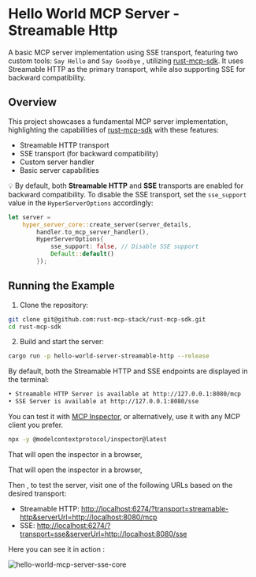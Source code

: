 # Hello World MCP Server - Streamable Http

A basic MCP server implementation using SSE transport, featuring two custom tools: `Say Hello` and `Say Goodbye` , utilizing [rust-mcp-sdk](https://github.com/rust-mcp-stack/rust-mcp-sdk). It uses Streamable HTTP as the primary transport, while also supporting SSE for backward compatibility.

## Overview

This project showcases a fundamental MCP server implementation, highlighting the capabilities of [rust-mcp-sdk](https://github.com/rust-mcp-stack/rust-mcp-sdk) with these features:

- Streamable HTTP transport
- SSE transport (for backward compatibility)
- Custom server handler
- Basic server capabilities

💡 By default, both **Streamable HTTP** and **SSE** transports are enabled for backward compatibility.
To disable the SSE transport, set the `sse_support` value in the `HyperServerOptions` accordingly:

```rs
let server =
    hyper_server_core::create_server(server_details,
        handler.to_mcp_server_handler(),
        HyperServerOptions{
            sse_support: false, // Disable SSE support
            Default::default()
        });
```


## Running the Example

1. Clone the repository:

```bash
git clone git@github.com:rust-mcp-stack/rust-mcp-sdk.git
cd rust-mcp-sdk
```

2. Build and start the server:

```bash
cargo run -p hello-world-server-streamable-http --release
```

By default, both the Streamable HTTP and SSE endpoints are displayed in the terminal:

```sh
• Streamable HTTP Server is available at http://127.0.0.1:8080/mcp
• SSE Server is available at http://127.0.0.1:8080/sse
```

You can test it with [MCP Inspector](https://modelcontextprotocol.io/docs/tools/inspector), or alternatively, use it with any MCP client you prefer.

```bash
npx -y @modelcontextprotocol/inspector@latest
```


That will open the inspector in a browser,

That will open the inspector in a browser,

Then , to test the server, visit one of the following URLs based on the desired transport:

* Streamable HTTP:
  [http://localhost:6274/?transport=streamable-http\&serverUrl=http://localhost:8080/mcp](http://localhost:6274/?transport=streamable-http&serverUrl=http://localhost:8080/mcp)
* SSE:
  [http://localhost:6274/?transport=sse\&serverUrl=http://localhost:8080/sse](http://localhost:6274/?transport=sse&serverUrl=http://localhost:8080/sse)

Here you can see it in action :

![hello-world-mcp-server-sse-core](../../assets/examples/hello-world-server-streamable-http-core.gif)
